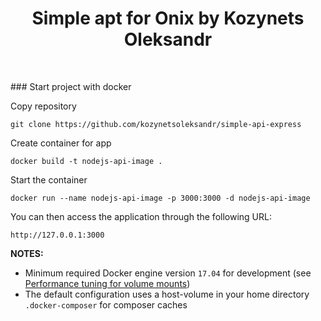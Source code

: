 <p align="center">
    <h1 align="center">Simple apt for Onix by Kozynets Oleksandr</h1>
    <br>
</p>
### Start project with docker 

Copy repository

    git clone https://github.com/kozynetsoleksandr/simple-api-express

Create container for app

    docker build -t nodejs-api-image .  
    
Start the container

    docker run --name nodejs-api-image -p 3000:3000 -d nodejs-api-image
    
You can then access the application through the following URL:

    http://127.0.0.1:3000

**NOTES:** 
- Minimum required Docker engine version `17.04` for development (see [Performance tuning for volume mounts](https://docs.docker.com/docker-for-mac/osxfs-caching/))
- The default configuration uses a host-volume in your home directory `.docker-composer` for composer caches

